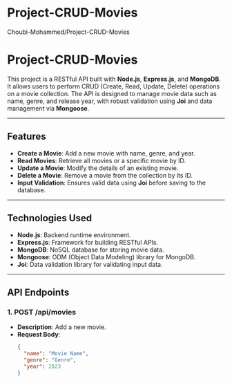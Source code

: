# Project-CRUD-Movies
Choubi-Mohammed/Project-CRUD-Movies
# Project-CRUD-Movies

This project is a RESTful API built with **Node.js**, **Express.js**, and **MongoDB**. It allows users to perform CRUD (Create, Read, Update, Delete) operations on a movie collection. The API is designed to manage movie data such as name, genre, and release year, with robust validation using **Joi** and data management via **Mongoose**.

---

## Features

- **Create a Movie**: Add a new movie with name, genre, and year.
- **Read Movies**: Retrieve all movies or a specific movie by ID.
- **Update a Movie**: Modify the details of an existing movie.
- **Delete a Movie**: Remove a movie from the collection by its ID.
- **Input Validation**: Ensures valid data using **Joi** before saving to the database.

---

## Technologies Used

- **Node.js**: Backend runtime environment.
- **Express.js**: Framework for building RESTful APIs.
- **MongoDB**: NoSQL database for storing movie data.
- **Mongoose**: ODM (Object Data Modeling) library for MongoDB.
- **Joi**: Data validation library for validating input data.

---

## API Endpoints

### 1. **POST /api/movies**

- **Description**: Add a new movie.
- **Request Body**:
  ```json
  {
    "name": "Movie Name",
    "genre": "Genre",
    "year": 2023
  }
